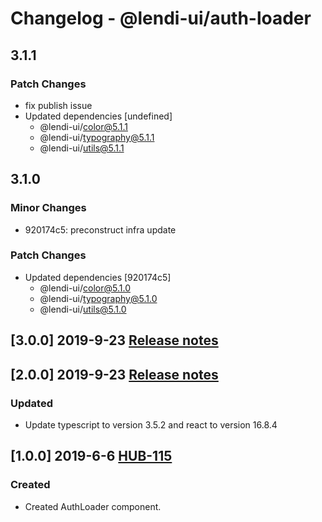 # Changelog - @lendi-ui/auth-loader

## 3.1.1

### Patch Changes

- fix publish issue
- Updated dependencies [undefined]
  - @lendi-ui/color@5.1.1
  - @lendi-ui/typography@5.1.1
  - @lendi-ui/utils@5.1.1

## 3.1.0

### Minor Changes

- 920174c5: preconstruct infra update

### Patch Changes

- Updated dependencies [920174c5]
  - @lendi-ui/color@5.1.0
  - @lendi-ui/typography@5.1.0
  - @lendi-ui/utils@5.1.0

## [3.0.0] 2019-9-23 [Release notes](https://creditandfinance.atlassian.net/wiki/spaces/HUB/pages/803930391/Upcoming+Major+Changes)

## [2.0.0] 2019-9-23 [Release notes](https://creditandfinance.atlassian.net/wiki/spaces/HUB/pages/803930391/Upcoming+Major+Changes)

### Updated

- Update typescript to version 3.5.2 and react to version 16.8.4

## [1.0.0] 2019-6-6 [HUB-115](https://creditandfinance.atlassian.net/browse.HUB-115)

### Created

- Created AuthLoader component.
